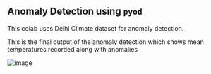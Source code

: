 ## Anomaly Detection using ```pyod```
This colab uses Delhi Climate dataset for anomaly detection.

This is the final output of the anomaly detection which shows mean temperatures recorded along with anomalies


![image](https://github.com/AdityaKulkarni/sjsu/assets/25547842/ce2ea83e-156e-49d2-b66a-3479de6753c4)
